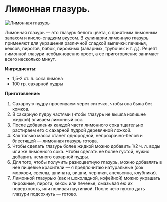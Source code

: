 # Лимонная глазурь.
![Лимонная глазурь](/images/Kulinar/Desert/limonnaya-glazur.jpg 'Лимонная глазурь')

Лимонная глазурь — это глазурь белого цвета, с приятным лимонным запахом и кисло-сладким вкусом. В кулинарии лимонную глазурь применяют для украшения различной сладкой выпечки: печенья, кексов, пирогов, бабок, пирожных (заварных, трубочек и т. д.). Рецепт лимонной глазури необыкновенно прост, а ее приготовление занимает всего несколько минут.

**Ингредиенты:**

- 1,5-2 ст. л. сока лимона
- 100 гр. сахарной пудры

**Приготовление:**

1. Сахарную пудру просеиваем через ситечко, чтобы она была без комков.
2. В сахарную пудру частями (чтобы глазурь не вышла излишне жидкой) вливаем лимонный сок.
3. После добавления каждой части лимонного сока тщательно растираем его с сахарной пудрой деревянной ложкой.
4. Как только масса станет однородной, непрозрачно-белой и блестящей — лимонная глазурь готова.
5. Чтобы сделать глазурь более жидкой можно добавить 1/2 ч. л. воды или же лимонного сока. Чтобы сделать ее более густой, нужно добавить немного сахарной пудры.
6. Для того, чтобы получить разноцветную глазурь, можно добавлять в нее пищевые красители — я предпочитаю натуральные (сок моркови, свеклы, шпината, вишни, черники, апельсина, клубники).
7. Лимонной глазурью (как и шоколадной, кофейной) можно украшать пирожные, пироги, кексы или печенье, смазывая ею их поверхность, или поливая паутинкой.  После чего нужно дать глазури подсохнуть — готово.
